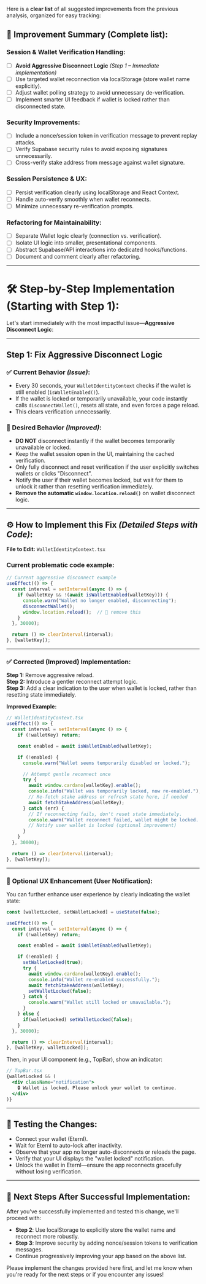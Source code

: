 Here is a **clear list** of all suggested improvements from the previous analysis, organized for easy tracking:

## 🔖 Improvement Summary (Complete list):

### Session & Wallet Verification Handling:
- [ ] **Avoid Aggressive Disconnect Logic** *(Step 1 – Immediate implementation)*
- [ ] Use targeted wallet reconnection via localStorage (store wallet name explicitly).
- [ ] Adjust wallet polling strategy to avoid unnecessary de-verification.
- [ ] Implement smarter UI feedback if wallet is locked rather than disconnected state.

### Security Improvements:
- [ ] Include a nonce/session token in verification message to prevent replay attacks.
- [ ] Verify Supabase security rules to avoid exposing signatures unnecessarily.
- [ ] Cross-verify stake address from message against wallet signature.

### Session Persistence & UX:
- [ ] Persist verification clearly using localStorage and React Context.
- [ ] Handle auto-verify smoothly when wallet reconnects.
- [ ] Minimize unnecessary re-verification prompts.

### Refactoring for Maintainability:
- [ ] Separate Wallet logic clearly (connection vs. verification).
- [ ] Isolate UI logic into smaller, presentational components.
- [ ] Abstract Supabase/API interactions into dedicated hooks/functions.
- [ ] Document and comment clearly after refactoring.

---

# 🛠 Step-by-Step Implementation (Starting with Step 1):

Let's start immediately with the most impactful issue—**Aggressive Disconnect Logic**:

---

## Step 1: **Fix Aggressive Disconnect Logic**

### ✅ Current Behavior *(Issue)*:
- Every 30 seconds, your `WalletIdentityContext` checks if the wallet is still enabled (`isWalletEnabled()`).
- If the wallet is locked or temporarily unavailable, your code instantly calls `disconnectWallet()`, resets all state, and even forces a page reload.  
- This clears verification unnecessarily.

### 🚀 Desired Behavior *(Improved)*:
- **DO NOT** disconnect instantly if the wallet becomes temporarily unavailable or locked.
- Keep the wallet session open in the UI, maintaining the cached verification.
- Only fully disconnect and reset verification if the user explicitly switches wallets or clicks "Disconnect".
- Notify the user if their wallet becomes locked, but wait for them to unlock it rather than resetting verification immediately.
- **Remove the automatic `window.location.reload()`** on wallet disconnect logic.

---

## ⚙️ How to Implement this Fix *(Detailed Steps with Code)*:

**File to Edit:** `WalletIdentityContext.tsx`

### Current problematic code example:
```typescript
// Current aggressive disconnect example
useEffect(() => {
  const interval = setInterval(async () => {
    if (walletKey && !(await isWalletEnabled(walletKey))) {
      console.warn("Wallet no longer enabled, disconnecting");
      disconnectWallet();
      window.location.reload();  // 🚩 remove this
    }
  }, 30000);

  return () => clearInterval(interval);
}, [walletKey]);
```

---

### ✅ **Corrected (Improved) Implementation:**

**Step 1:** Remove aggressive reload.  
**Step 2:** Introduce a gentler reconnect attempt logic.  
**Step 3:** Add a clear indication to the user when wallet is locked, rather than resetting state immediately.

**Improved Example:**

```typescript
// WalletIdentityContext.tsx
useEffect(() => {
  const interval = setInterval(async () => {
    if (!walletKey) return;

    const enabled = await isWalletEnabled(walletKey);

    if (!enabled) {
      console.warn("Wallet seems temporarily disabled or locked.");

      // Attempt gentle reconnect once
      try {
        await window.cardano[walletKey].enable();
        console.info("Wallet was temporarily locked, now re-enabled.");
        // Re-fetch stake address or refresh state here, if needed
        await fetchStakeAddress(walletKey);
      } catch (err) {
        // If reconnecting fails, don't reset state immediately.
        console.warn("Wallet reconnect failed, wallet might be locked. Awaiting user action.");
        // Notify user wallet is locked (optional improvement)
      }
    }
  }, 30000);

  return () => clearInterval(interval);
}, [walletKey]);
```

---

### 🎨 **Optional UX Enhancement (User Notification):**

You can further enhance user experience by clearly indicating the wallet state:

```typescript
const [walletLocked, setWalletLocked] = useState(false);

useEffect(() => {
  const interval = setInterval(async () => {
    if (!walletKey) return;

    const enabled = await isWalletEnabled(walletKey);

    if (!enabled) {
      setWalletLocked(true);
      try {
        await window.cardano[walletKey].enable();
        console.info("Wallet re-enabled successfully.");
        await fetchStakeAddress(walletKey);
        setWalletLocked(false);
      } catch {
        console.warn("Wallet still locked or unavailable.");
      }
    } else {
      if(walletLocked) setWalletLocked(false);
    }
  }, 30000);

  return () => clearInterval(interval);
}, [walletKey, walletLocked]);
```

Then, in your UI component (e.g., TopBar), show an indicator:

```jsx
// TopBar.tsx
{walletLocked && (
  <div className="notification">
    🔒 Wallet is locked. Please unlock your wallet to continue.
  </div>
)}
```

---

## 🧪 **Testing the Changes**:
- Connect your wallet (Eternl).
- Wait for Eternl to auto-lock after inactivity.
- Observe that your app no longer auto-disconnects or reloads the page.
- Verify that your UI displays the "wallet locked" notification.
- Unlock the wallet in Eternl—ensure the app reconnects gracefully without losing verification.

---

## 🚩 **Next Steps After Successful Implementation**:
After you've successfully implemented and tested this change, we'll proceed with:

- **Step 2**: Use localStorage to explicitly store the wallet name and reconnect more robustly.
- **Step 3**: Improve security by adding nonce/session tokens to verification messages.
- Continue progressively improving your app based on the above list.

Please implement the changes provided here first, and let me know when you're ready for the next steps or if you encounter any issues!


